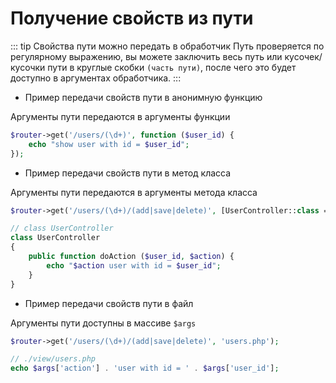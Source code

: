 # Получение свойств из пути

::: tip Свойства пути можно передать в обработчик
Путь проверяется по регулярному выражению, вы можете заключить весь путь или кусочек/кусочки пути в круглые скобки `(часть пути)`, после чего это будет доступно в аргументах обработчика.
:::

- Пример передачи свойств пути в анонимную функцию

Аргументы пути передаются в аргументы функции
```php
$router->get('/users/(\d+)', function ($user_id) {
    echo "show user with id = $user_id";
});
```

- Пример передачи свойств пути в метод класса

Аргументы пути передаются в аргументы метода класса

```php
$router->get('/users/(\d+)/(add|save|delete)', [UserController::class => 'doAction']);

// class UserController
class UserController
{
    public function doAction ($user_id, $action) {
        echo "$action user with id = $user_id";
    }
}
```

- Пример передачи свойств пути в файл

Аргументы пути доступны в массиве `$args`
```php
$router->get('/users/(\d+)/(add|save|delete)', 'users.php');

// ./view/users.php
echo $args['action'] . 'user with id = ' . $args['user_id'];
```

